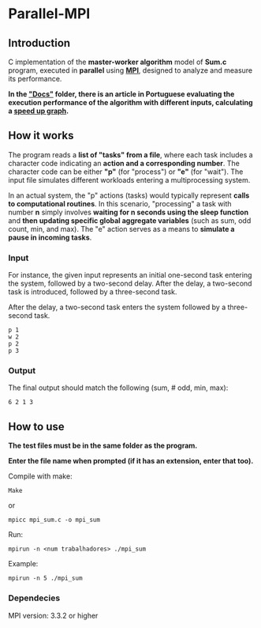 # Parallel-MPI

## Introduction

C implementation of the __master-worker algorithm__ model of __Sum.c__ program, executed in __parallel__ using <a href= "https://pt.wikipedia.org/wiki/Message_Passing_Interface">__MPI__</a>, designed to analyze and measure its performance.

__In the <a href="https://github.com/Dinista/Parallel-MPI/tree/main/Docs">"Docs"</a> folder, there is an article in Portuguese evaluating the execution performance of the algorithm with different inputs, calculating a <a href="https://en.wikipedia.org/wiki/Speedup">speed up graph</a>.__

## How it works

The program reads a __list of "tasks" from a file__, where each task includes a character code indicating an __action and a corresponding number__. The character code can be either __"p"__ (for "process") or __"e"__ (for "wait"). The input file simulates different workloads entering a multiprocessing system.

In an actual system, the "p" actions (tasks) would typically represent __calls to computational routines__. In this scenario, "processing" a task with number __n__ simply involves __waiting for n seconds using the sleep function__ and __then updating specific global aggregate variables__ (such as sum, odd count, min, and max). The "e" action serves as a means to __simulate a pause in incoming tasks__.

### Input

For instance, the given input represents an initial one-second task entering the system, followed by a two-second delay. After the delay, a two-second task is introduced, followed by a three-second task.

After the delay, a two-second task enters the system followed by a three-second task.

```
p 1
w 2
p 2
p 3
```
### Output

The final output should match the following (sum, # odd, min, max):

```
6 2 1 3
```

## How to use

__The test files must be in the same folder as the program.__

__Enter the file name when prompted (if it has an extension, enter that too).__

Compile with make:

```console
Make
```
or

```console
mpicc mpi_sum.c -o mpi_sum
```
Run:
```console
mpirun -n <num trabalhadores> ./mpi_sum
```
Example:

```console
mpirun -n 5 ./mpi_sum
```
### Dependecies

MPI version: 3.3.2 or higher
